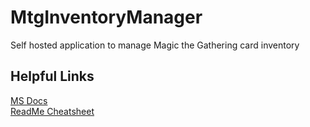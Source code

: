 # MtgInventoryManager
Self hosted application to manage Magic the Gathering card inventory

## Helpful Links
[MS Docs](https://learn.microsoft.com/en-us/aspnet/core/tutorials/first-web-api?view=aspnetcore-9.0&tabs=visual-studio)   
[ReadMe Cheatsheet](https://github.com/adam-p/markdown-here/wiki/markdown-cheatsheet)
